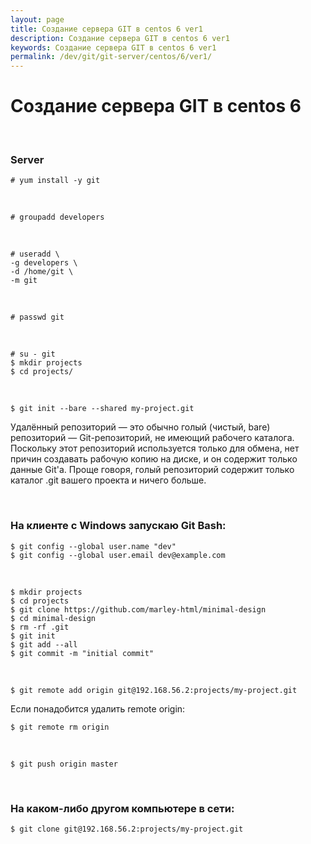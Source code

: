 ```yaml
---
layout: page
title: Создание сервера GIT в centos 6 ver1
description: Создание сервера GIT в centos 6 ver1
keywords: Создание сервера GIT в centos 6 ver1
permalink: /dev/git/git-server/centos/6/ver1/
---
```


# Создание сервера GIT в centos 6

<br/>

### Server

    # yum install -y git

<br/>

    # groupadd developers

<br/>

    # useradd \
    -g developers \
    -d /home/git \
    -m git

<br/>

    # passwd git

<br/>

    # su - git
    $ mkdir projects
    $ cd projects/

<br/>

    $ git init --bare --shared my-project.git

Удалённый репозиторий — это обычно голый (чистый, bare) репозиторий — Git-репозиторий, не имеющий рабочего каталога. Поскольку этот репозиторий используется только для обмена, нет причин создавать рабочую копию на диске, и он содержит только данные Git'а. Проще говоря, голый репозиторий содержит только каталог .git вашего проекта и ничего больше.

<br/>

### На клиенте c Windows запускаю Git Bash:

    $ git config --global user.name "dev"
    $ git config --global user.email dev@example.com

<br/>

    $ mkdir projects
    $ cd projects
    $ git clone https://github.com/marley-html/minimal-design
    $ cd minimal-design
    $ rm -rf .git
    $ git init
    $ git add --all
    $ git commit -m "initial commit"

<br/>

    $ git remote add origin git@192.168.56.2:projects/my-project.git

Если понадобится удалить remote origin:

    $ git remote rm origin

<br/>

    $ git push origin master

<br/>

### На каком-либо другом компьютере в сети:

    $ git clone git@192.168.56.2:projects/my-project.git
